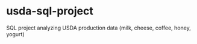 # usda-sql-project
SQL project analyzing USDA production data (milk, cheese, coffee, honey, yogurt)
